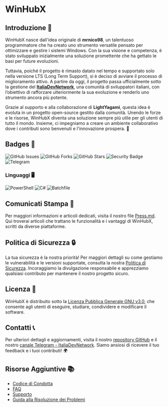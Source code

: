 # WinHubX

## Introduzione 🌟
WinHubX nasce dall'idea originale di **mrnico98**, un talentuoso programmatore che ha creato uno strumento versatile pensato per ottimizzare e gestire i sistemi Windows. Con la sua visione e competenza, è stato sviluppato inizialmente una soluzione promettente che ha gettato le basi per future evoluzioni.

Tuttavia, poiché il progetto è rimasto datato nel tempo e supportato solo nella versione LTS (Long Term Support), si è deciso di avviare il processo di miglioramento attivo. A partire da oggi, il progetto passa ufficialmente sotto la gestione del [**ItaliaDevNetwork**](https://t.me/ItaliaDevNetwork), una comunità di sviluppatori italiani, con l’obiettivo di rafforzare ulteriormente la sua evoluzione e renderlo uno strumento ancora più potente.

Grazie al supporto e alla collaborazione di **LightYagami**, questa idea è evoluta in un progetto open-source gestito dalla comunità. Unendo le forze e le risorse, WinHubX diventa una soluzione sempre più utile per gli utenti di tutto il mondo. Insieme, ci impegniamo a creare un ambiente collaborativo dove i contributi sono benvenuti e l'innovazione prospera. 🚀

## Badges 🏅
![GitHub Issues](https://img.shields.io/github/issues/ItaliaDevHub/WinHubX)
![GitHub Forks](https://img.shields.io/github/forks/ItaliaDevHub/WinHubX)
![GitHub Stars](https://img.shields.io/github/stars/ItaliaDevHub/WinHubX)
![Security Badge](https://img.shields.io/badge/security%20policy-1.0.0-brightgreen)
![Telegram](https://img.shields.io/badge/Telegram-%40ItaliaDevNetwork-blue?logo=telegram)

### Linguaggi 🖥️
![PowerShell](https://img.shields.io/badge/PowerShell-87.0%25-blue)
![C#](https://img.shields.io/badge/C%23-11.5%25-green)
![Batchfile](https://img.shields.io/badge/Batchfile-1.5%25-yellow)

## Comunicati Stampa 📰
Per maggiori informazioni e articoli dedicati, visita il nostro file [Press.md](Press.md). Qui troverai articoli che trattano le funzionalità e i vantaggi di WinHubX, scritti da diverse piattaforme.

## Politica di Sicurezza 🔒
La tua sicurezza è la nostra priorità! Per maggiori dettagli su come gestiamo le vulnerabilità e le versioni supportate, consulta la nostra [Politica di Sicurezza](SECURITY.md). Incoraggiamo la divulgazione responsabile e apprezziamo qualsiasi contributo per mantenere il nostro progetto sicuro.

## Licenza 📄
WinHubX è distribuito sotto la [Licenza Pubblica Generale GNU v3.0](https://www.gnu.org/licenses/gpl-3.0.html), che consente agli utenti di eseguire, studiare, condividere e modificare il software.

## Contatti 📞
Per ulteriori dettagli e aggiornamenti, visita il nostro [repository GitHub](https://github.com/ItaliaDevHub/WinHubX) e il nostro [canale Telegram - ItaliaDevNetwork](https://t.me/ItaliaDevNetwork). Siamo ansiosi di ricevere il tuo feedback e i tuoi contributi! 🌍

## Risorse Aggiuntive 📚
- [Codice di Condotta](CODE_OF_CONDUCT.md)
- [FAQ](Faq.md)
- [Supporto](Support.md)
- [Guida alla Risoluzione dei Problemi](Troubleshooting.md)
